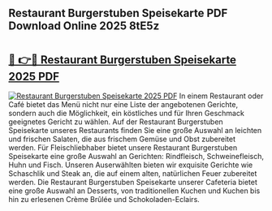 ## Restaurant Burgerstuben Speisekarte PDF Download Online 2025 8tE5z

# <h2><a href="http://gcbhz3w.nevu.top/?p=Restaurant+Burgerstuben+Speisekarte">🔗 👉🔴 Restaurant Burgerstuben Speisekarte 2025 PDF</a></h2>

[![Restaurant Burgerstuben Speisekarte 2025 PDF](https://i.imgur.com/dBaPXMq.png)](http://gcbhz3w.nevu.top/?p=Restaurant+Burgerstuben+Speisekarte)
In einem Restaurant oder Café bietet das Menü nicht nur eine Liste der angebotenen Gerichte, sondern auch die Möglichkeit, ein köstliches und für Ihren Geschmack geeignetes Gericht zu wählen. Auf der Restaurant Burgerstuben Speisekarte unseres Restaurants finden Sie eine große Auswahl an leichten und frischen Salaten, die aus frischem Gemüse und Obst zubereitet werden. Für Fleischliebhaber bietet unsere Restaurant Burgerstuben Speisekarte eine große Auswahl an Gerichten: Rindfleisch, Schweinefleisch, Huhn und Fisch. Unseren Auserwählten bieten wir exquisite Gerichte wie Schaschlik und Steak an, die auf einem alten, natürlichen Feuer zubereitet werden. Die Restaurant Burgerstuben Speisekarte unserer Cafeteria bietet eine große Auswahl an Desserts, von traditionellen Kuchen und Kuchen bis hin zu erlesenen Crème Brûlée und Schokoladen-Eclairs.
